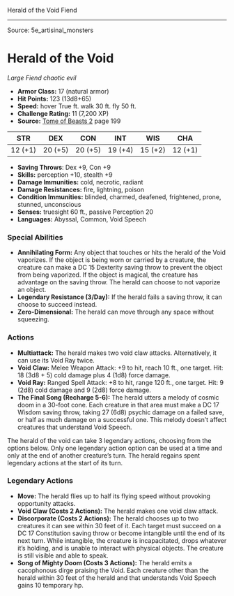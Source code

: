 <MonsterName/>Herald of the Void</MonsterName>
<CreatureType/>Fiend</CreatureType>



---

Source: 5e_artisinal_monsters

# Herald of the Void

*Large* *Fiend* *chaotic evil*

- **Armor Class:** 17 (natural armor)
- **Hit Points:** 123 (13d8+65)
- **Speed:** hover True ft. walk 30 ft. fly 50 ft.
- **Challenge Rating:** 11 (7,200 XP)
- **Source:** [Tome of Beasts 2](https://koboldpress.com/kpstore/product/tome-of-beasts-2-for-5th-edition) page 199

| STR | DEX | CON | INT | WIS | CHA |
| --- | --- | --- | --- | --- | --- |
| 12 (+1) | 20 (+5) | 20 (+5) | 19 (+4) | 15 (+2) | 12 (+1) |

- **Saving Throws**: Dex +9, Con +9
- **Skills:** perception +10, stealth +9
- **Damage Immunities:** cold, necrotic, radiant
- **Damage Resistances:** fire, lightning, poison
- **Condition Immunities:** blinded, charmed, deafened, frightened, prone, stunned, unconscious
- **Senses:** truesight 60 ft., passive Perception 20
- **Languages:** Abyssal, Common, Void Speech

### Special Abilities

- **Annihilating Form:** Any object that touches or hits the herald of the Void vaporizes. If the object is being worn or carried by a creature, the creature can make a DC 15 Dexterity saving throw to prevent the object from being vaporized. If the object is magical, the creature has advantage on the saving throw. The herald can choose to not vaporize an object.
- **Legendary Resistance (3/Day):** If the herald fails a saving throw, it can choose to succeed instead.
- **Zero-Dimensional:** The herald can move through any space without squeezing.

### Actions

- **Multiattack:** The herald makes two void claw attacks. Alternatively, it can use its Void Ray twice.
- **Void Claw:** Melee Weapon Attack: +9 to hit, reach 10 ft., one target. Hit: 18 (3d8 + 5) cold damage plus 4 (1d8) force damage.
- **Void Ray:** Ranged Spell Attack: +8 to hit, range 120 ft., one target. Hit: 9 (2d8) cold damage and 9 (2d8) force damage.
- **The Final Song (Recharge 5-6):** The herald utters a melody of cosmic doom in a 30-foot cone. Each creature in that area must make a DC 17 Wisdom saving throw, taking 27 (6d8) psychic damage on a failed save, or half as much damage on a successful one. This melody doesn’t affect creatures that understand Void Speech.

The herald of the void can take 3 legendary actions, choosing from the options below. Only one legendary action option can be used at a time and only at the end of another creature’s turn. The herald regains spent legendary actions at the start of its turn.

### Legendary Actions

- **Move:** The herald flies up to half its flying speed without provoking opportunity attacks.
- **Void Claw (Costs 2 Actions):** The herald makes one void claw attack.
- **Discorporate (Costs 2 Actions):** The herald chooses up to two creatures it can see within 30 feet of it. Each target must succeed on a DC 17 Constitution saving throw or become intangible until the end of its next turn. While intangible, the creature is incapacitated, drops whatever it’s holding, and is unable to interact with physical objects. The creature is still visible and able to speak.
- **Song of Mighty Doom (Costs 3 Actions):** The herald emits a cacophonous dirge praising the Void. Each creature other than the herald within 30 feet of the herald and that understands Void Speech gains 10 temporary hp.


